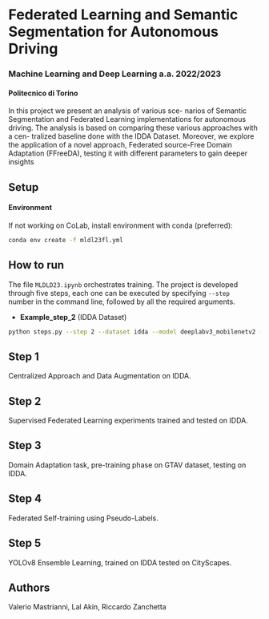 # Federated Learning and Semantic Segmentation for Autonomous Driving
### Machine Learning and Deep Learning a.a. 2022/2023
#### Politecnico di Torino

In this project we present an analysis of various sce-
narios of Semantic Segmentation and Federated Learning
implementations for autonomous driving. The analysis is
based on comparing these various approaches with a cen-
tralized baseline done with the IDDA Dataset. Moreover,
we explore the application of a novel approach, Federated
source-Free Domain Adaptation (FFreeDA), testing it with
different parameters to gain deeper insights

## Setup
#### Environment
If not working on CoLab, install environment with conda (preferred): 
```bash 
conda env create -f mldl23fl.yml
```

## How to run
The file ```MLDLD23.ipynb``` orchestrates training. The project is developed through five steps, each one can be executed by specifying ```--step ``` number in the command line, followed by all the required arguments. 

- **Example_step_2** (IDDA Dataset)
```bash
python steps.py --step 2 --dataset idda --model deeplabv3_mobilenetv2 --num_rounds 200 --num_epochs 2 --clients_per_round 8  
```
## Step 1
Centralized Approach and Data Augmentation on IDDA.

## Step 2
Supervised Federated Learning experiments trained and tested on IDDA.

## Step 3
Domain Adaptation task, pre-training phase on GTAV dataset, testing on IDDA.

## Step 4
Federated Self-training using Pseudo-Labels.

## Step 5
YOLOv8 Ensemble Learning, trained on IDDA tested on CityScapes.

## Authors
Valerio Mastrianni, Lal Akin, Riccardo Zanchetta
